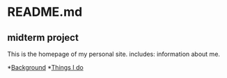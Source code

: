 # README.md
## midterm project
This is the homepage of my personal site.
includes:  information about me.

*[Background](./BACKGROUND.md)
*[Things I do](./THINGS-I-DO.md)
